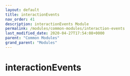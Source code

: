 ```yaml
---
layout: default
title: interactionEvents 
nav_order: 41
description: interactionEvents Module
permalink: /modules/common-modules/interaction-events
last_modified_date: 2020-04-27T17:54:08+0000
parent: "Common Modules"
grand_parent: "Modules"
---
```


# interactionEvents